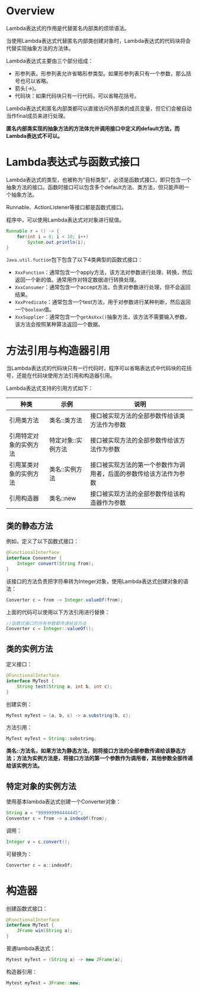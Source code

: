 # Overview

Lambda表达式的作用是代替匿名内部类的烦琐语法。

当使用Lambda表达式代替匿名内部类创建对象时，Lambda表达式的代码块将会代替实现抽象方法的方法体。

Lambda表达式主要由三个部分组成：

- 形参列表。形参列表允许省略形参类型。如果形参列表只有一个参数，那么括号也可以省略。
- 箭头(->)。
- 代码块：如果代码块只有一行代码，可以省略花括号。

Lambda表达式和匿名内部类都可以直接访问外部类的成员变量，但它们会被自动当作final成员来进行处理。

**匿名内部类实现的抽象方法的方法体允许调用接口中定义的default方法，而Lambda表达式不可以。**

# Lambda表达式与函数式接口

Lambda表达式的类型，也被称为“目标类型”，必须是函数式接口，即只包含一个抽象方法的接口。函数时接口可以包含多个default方法、类方法，但只能声明一个抽象方法。

Runnable、ActionListener等接口都是函数式接口。

程序中，可以使用Lambda表达式对对象进行赋值。

```java
Runnable r = () -> {
    for(int i = 0; i < 10; i++)
        System.out.println(i);
}
```

`Java.util.fuction`包下包含了以下4类典型的函数式接口：

- `XxxFunction`：通常包含一个apply方法，该方法对参数进行处理、转换，然后返回一个新的值。通常用作对特定数据进行转换处理。
- `XxxConsumer`：通常包含一个accept方法，负责对参数进行处理，但不会返回结果。
- `XxxPredicate`：通常包含一个test方法，用于对参数进行某种判断，然后返回一个`boolean`值。
- `XxxSupplier`：通常包含一个`getAsXxx()`抽象方法，该方法不需要输入参数，该方法会按照某种算法返回一个数据。

# 方法引用与构造器引用

当Lambda表达式的代码块只有一行代码时，程序可以省略表达式中代码块的花括号，还能在代码块使用方法引用和构造器引用。

Lambda表达式支持的引用方式如下：

| 种类                   | 示例               | 说明                                                         |
| ---------------------- | ------------------ | ------------------------------------------------------------ |
| 引用类方法             | 类名::类方法       | 接口被实现方法的全部参数传给该类方法作为参数                 |
| 引用特定对象的实例方法 | 特定对象::实例方法 | 接口被实现方法的全部参数传给该方法作为参数                   |
| 引用某类对象的实例方法 | 类名::实例方法     | 接口被实现方法的第一个参数作为调用者，后面的参数传给该方法作为参数 |
| 引用构造器             | 类名::new          | 接口被实现方法的全部参数传给该构造器作为参数                 |

## 类的静态方法

例如，定义了以下函数式接口：

```java
@FunctionalInterface
interface Conventer {
    Integer convert(String from);
}
```

该接口的方法负责把字符串转为Integer对象，使用Lambda表达式创建对象的语法：

```java
Converter c = from -> Integer.valueOf(from);
```

上面的代码可以使用以下方法引用进行替换：

```java
//函数式接口的所有参数都传递给该方法
Converter c = Integer::valueOf();
```

## 类的实例方法

定义接口：

```java
@FunctionalInterface
interface MyTest {
    String test(String a, int b, int c);
}
```

创建实例：

```java
MyTest myTest = (a, b, c) -> a.substring(b, c);
```

方法引用：

```java
MyTest myTest = String::substring;
```

**类名::方法名，如果方法为静态方法，则将接口方法的全部参数传递给该静态方法；方法为实例方法是，将接口方法的第一个参数作为调用者，其他参数全部传递给该实例方法。**

## 特定对象的实例方法

使用基本lambda表达式创建一个Converter对象：

```java
String a = "999999994444445";
Conventer c = from -> a.indexOf(from);
```

调用：

```java
Integer v = c.convert();
```

可替换为：

```java
Converter c = a::indexOf;
```

# 构造器

创建函数式接口：

```java
@FunctionalInterface
interface MyTest {
    JFrame win(String a);
}
```

普通lambda表达式：

```java
Mytest myTest = (String a) -> new JFrame(a);
```

构造器引用：

```java
Mytest myTest = JFrame::new;
```

